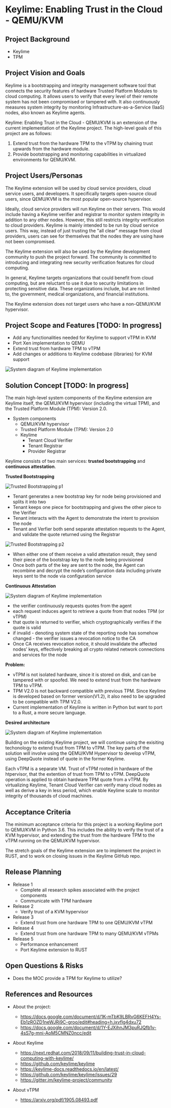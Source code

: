 ﻿# Keylime: Enabling Trust in the Cloud - QEMU/KVM


## Project Background
- Keylime
- TPM

## Project Vision and Goals

Keylime is a bootstrapping and integrity management software tool that connects the security features of hardware Trusted Platform Modules to cloud computing.  It allows users to verify that every level of their remote system has not been compromised or tampered with. It also continuously measures system integrity by monitoring Infrastructure-as-a-Service (IaaS) nodes, also known as Keylime agents.

Keylime: Enabling Trust in the Cloud - QEMU/KVM is an extension of the current implementation of the Keylime project. The high-level goals of this project are as follows:

1. Extend trust from the hardware TPM to the vTPM by chaining trust upwards from the hardware module.
2. Provide bootstrapping and monitoring capabilities in virtualized environments for QEMU/KVM.


## Project Users/Personas
The Keylime extension will be used by cloud service providers, cloud service users, and developers.  It specifically targets open-source cloud users, since QEMU/KVM is the most popular open-source hypervisor. 

Ideally, cloud service providers will run Keylime on their servers.  This would include having a Keylime verifier and registrar to monitor system integrity in addition to any other nodes. However, this still restricts integrity verification to cloud providers.  Keylime is mainly intended to be run by cloud service users.  This way, instead of just trusting the "all clear" message from cloud providers, users can see for themselves that the nodes they are using have not been compromised.

The Keylime extension will also be used by the Keylime development community to push the project forward. The community is committed to introducing and integrating new security verification features for cloud computing.

In general, Keylime targets organizations that could benefit from cloud computing, but are reluctant to use it due to security limitations in protecting sensitive data.  These organizations include, but are not limited to, the government, medical organizations, and financial institutions.

The Keylime extension does not target users who have a non-QEMU/KVM hypervisor.


## Project Scope and Features [TODO: In progress]
- Add any functionalities needed for Keylime to support vTPM in KVM
- Port Xen implementation to QEMU
- Extend trust from hardware TPM to vTPM
- Add changes or additions to Keylime codebase (libraries) for KVM support

![System diagram of Keylime implementation](/assets/images/solution_diagram.png)


## Solution Concept [TODO: In progress]
The main high-level system components of the Keylime extension are Keylime itself, the QEMU/KVM hypervisor (including the virtual TPM), and the Trusted Platform Module (TPM): Version 2.0.

- System components
  - QEMU/KVM hypervisor
  - Trusted Platform Module (TPM): Version 2.0
  - Keylime
    - Tenant Cloud Verifier
    - Tenant Registrar
    - Provider Registrar
  
 Keylime consists of two main services: **trusted bootstrapping** and **continuous attestation**.
 
 **Trusted Bootstrapping**
 
 ![Trusted Bootstrapping p1](/assets/images/boot_p1.png)

 
  - Tenant generates a new bootstrap key for node being provisioned and splits it into two
  - Tenant keeps one piece for bootstrapping and gives the other piece to the Verifier
  - Tenant interacts with the Agent to demonstrate the intent to provision the node
  - Tenant and Verfier both send separate attestation requests to the Agent, and validate the quote returned using the Registrar
  
   ![Trusted Bootstrapping p2](/assets/images/boot_p2.png)
  
  - When either one of them receive a valid attestation result, they send their piece of the bootstrap key to the node being provisioned
  - Once both parts of the key are sent to the node, the Agent can recombine and decrypt the node’s configuration data including private keys sent to the node via configuration service

**Continuous Attestation**

 ![System diagram of Keylime implementation](/assets/images/attest_succ.png)
 
  - the verifier continuously requests quotes from the agent
  - each request induces agent to retrieve a quote from that nodes TPM (or vTPM) 
  - that quote is returned to verifier, which cryptographically verifies if the quote is valid
  - if invalid - denoting system state of the reporting node has somehow changed - the verifier issues a revocation notice to the CA
  - Once CA receives revocation notice, it should invalidate the affected nodes’ keys, effectively breaking all crypto related network connections and services for the node 

**Problem:** 
  - vTPM is not isolated hardware, since it is stored on disk, and can be tampered with or spoofed. We need to extend trust from the hardware TPM to vTPM. 
  - TPM V2.0 is not backward compatible with previous TPM. Since Keylime is developed based on former version(V1.2), it also need to be upgraded to be compatible with TPM V2.0.
  - Current implementation of Keylime is written in Python but want to port to a Rust, a more secure language.
  
**Desired architecture**
 
![System diagram of Keylime implementation](/assets/images/keylime_diagram.png)

Building on the existing Keylime project, we will continue using the exisiting techonology to extend trust from TPM to vTPM. The key parts of the solution will involve using the QEMU/KVM Hypervisor to develop vTPM, using DeepQuote instead of quote in the former Keylime.

Each vTPM is a separate VM. Trust of vTPM rooted in hardware of the htpervisor, that the extention of trust from TPM to vTPM. DeepQuote operation is applied to obtain hardware TPM quote from a vTPM. By virtualizing Keylime, Tenant Cloud Verifier can verify many cloud nodes as well as derive a key in less period, which enable Keylime scale to monitor integrity of thousands of cloud machines.

## Acceptance Criteria

The minimum acceptance criteria for this project is a working Keylime port to QEMU/KVM in Python 3.6.  This includes the ability to verify the trust of a KVM hypervisor, and extending the trust from the hardware TPM to the vTPM running on the QEMU/KVM hypervisor.

The stretch goals of the Keylime extension are to implement the project in RUST, and to work on closing issues in the Keylime GitHub repo.


## Release Planning
- Release 1
  - Complete all research spikes associated with the project components
  - Communicate with TPM hardware
- Release 2
  - Verify trust of a KVM hypervisor
- Release 3
  - Extend trust from one hardware TPM to one QEMU/KVM vTPM
- Release 4
  - Extend trust from one hardware TPM to many QEMU/KVM vTPMs
- Release 5
  - Performance enhancement
  - Port Keylime extension to RUST

## Open Questions & Risks
- Does the MOC provide a TPM for Keylime to utilize?

## References and Resources
- About the project: 
  - https://docs.google.com/document/d/1K-mTbK9LBRvG6KEFH4Ys-Eb1zROZD1neWJRi9C-groo/edit#heading=h.jxvflg4dxu72
  - https://docs.google.com/document/d/1Y-EJXihnJM3puRJQfb1v-4sS7g-mni-AoM5CMNZ0ncc/edit

- About Keylime
  - https://next.redhat.com/2018/09/11/building-trust-in-cloud-computing-with-keylime/
  - https://github.com/keylime/keylime
  - https://keylime-docs.readthedocs.io/en/latest/
  - https://github.com/keylime/keylime/issues/29
  - https://gitter.im/keylime-project/community

- About vTPM
  - https://arxiv.org/pdf/1905.08493.pdf
